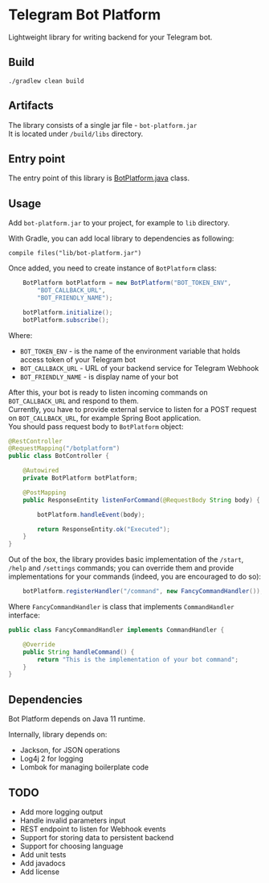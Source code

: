 # Telegram Bot Platform

Lightweight library for writing backend for your Telegram bot.

## Build

```
./gradlew clean build
``` 

## Artifacts

The library consists of a single jar file - `bot-platform.jar`  
It is located under `/build/libs` directory.

## Entry point

The entry point of this library is [BotPlatform.java](src/main/java/com/botplatform/BotPlatform.java) class.

## Usage

Add `bot-platform.jar` to your project, for example to `lib` directory.

With Gradle, you can add local library to dependencies as following:

```
compile files("lib/bot-platform.jar")
```

Once added, you need to create instance of `BotPlatform` class:

```java
    BotPlatform botPlatform = new BotPlatform("BOT_TOKEN_ENV",
        "BOT_CALLBACK_URL",
        "BOT_FRIENDLY_NAME");

    botPlatform.initialize();
    botPlatform.subscribe();
```

Where:
* `BOT_TOKEN_ENV` - is the name of the environment variable that holds access token of your Telegram bot  
* `BOT_CALLBACK_URL` - URL of your backend service for Telegram Webhook
* `BOT_FRIENDLY_NAME` - is display name of your bot

After this, your bot is ready to listen incoming commands on `BOT_CALLBACK_URL` and respond to them.  
Currently, you have to provide external service to listen for a POST request on `BOT_CALLBACK_URL`, for example Spring Boot application.  
You should pass request body to `BotPlatform` object:

```java
@RestController
@RequestMapping("/botplatform")
public class BotController {

    @Autowired
    private BotPlatform botPlatform;

    @PostMapping
    public ResponseEntity listenForCommand(@RequestBody String body) {

        botPlatform.handleEvent(body);

        return ResponseEntity.ok("Executed");
    }
}
```

Out of the box, the library provides basic implementation of the `/start`, `/help` and `/settings` commands; you can override them and provide implementations for your commands (indeed, you are encouraged to do so):

```java
    botPlatform.registerHandler("/command", new FancyCommandHandler());
```

Where `FancyCommandHandler` is class that implements `CommandHandler` interface:

```java
public class FancyCommandHandler implements CommandHandler {

    @Override
    public String handleCommand() {
        return "This is the implementation of your bot command";
    }
}
```

## Dependencies

Bot Platform depends on Java 11 runtime.

Internally, library depends on:
* Jackson, for JSON operations
* Log4j 2 for logging
* Lombok for managing boilerplate code

## TODO

* Add more logging output
* Handle invalid parameters input
* REST endpoint to listen for Webhook events
* Support for storing data to persistent backend
* Support for choosing language
* Add unit tests
* Add javadocs
* Add license